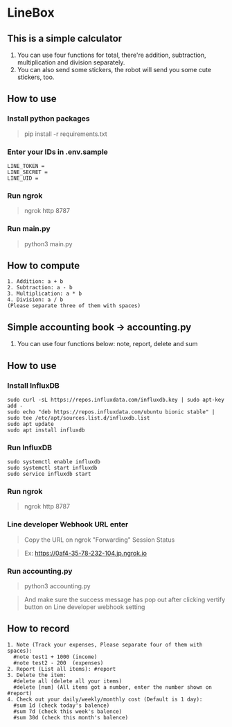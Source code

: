 # LineBox

## This is a simple calculator
1. You can use four functions for total, there're addition, subtraction, multiplication and division separately.
2. You can also send some stickers, the robot will send you some cute stickers, too.

## How to use
### Install python packages
> pip install -r requirements.txt
### Enter your IDs in .env.sample
```
LINE_TOKEN =
LINE_SECRET =
LINE_UID =
```
### Run ngrok
> ngrok http 8787
### Run main.py
> python3 main.py

## How to compute
```
1. Addition: a + b
2. Subtraction: a - b
3. Multiplication: a * b
4. Division: a / b
(Please separate three of them with spaces)
```

## Simple accounting book -> accounting.py
1. You can use four functions below: note, report, delete and sum

## How to use
### Install InfluxDB
```
sudo curl -sL https://repos.influxdata.com/influxdb.key | sudo apt-key add -
sudo echo "deb https://repos.influxdata.com/ubuntu bionic stable" | sudo tee /etc/apt/sources.list.d/influxdb.list
sudo apt update
sudo apt install influxdb
```
### Run InfluxDB
```
sudo systemctl enable influxdb
sudo systemctl start influxdb
sudo service influxdb start
```
### Run ngrok
> ngrok http 8787
### Line developer Webhook URL enter
> Copy the URL on ngrok "Forwarding" Session Status 

> Ex: https://0af4-35-78-232-104.jp.ngrok.io
### Run accounting.py
> python3 accounting.py

> And make sure the success message has pop out after clicking vertify button on Line developer webhook setting

## How to record
```
1. Note (Track your expenses, Please separate four of them with spaces): 
  #note test1 + 1000 (income)
  #note test2 - 200  (expenses)
2. Report (List all items): #report
3. Delete the item: 
  #delete all (delete all your items)
  #delete [num] (All items got a number, enter the number shown on #report)
4. Check out your daily/weekly/monthly cost (Default is 1 day): 
  #sum 1d (check today's balence)
  #sum 7d (check this week's balence)
  #sum 30d (check this month's balence)
```
